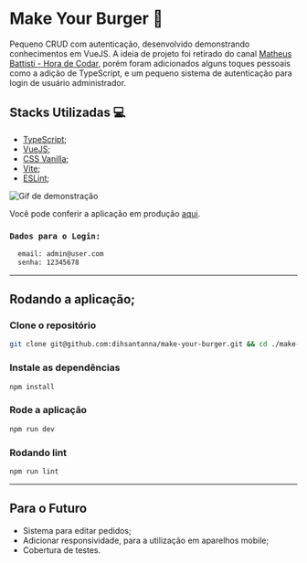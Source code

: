 # Make Your Burger :hamburger:

Pequeno CRUD com autenticação, desenvolvido demonstrando conhecimentos em VueJS. A ideia de projeto foi retirado do canal [Matheus Battisti - Hora de Codar](https://www.youtube.com/c/MatheusBattisti), porém foram adicionados alguns toques pessoais como a adição de TypeScript, e um pequeno sistema de autenticação para login de usuário administrador.

## Stacks Utilizadas 💻

- [TypeScript](https://www.typescriptlang.org);
- [VueJS](https://www.vuejs.org);
- [CSS Vanilla](https://developer.mozilla.org/pt-BR/docs/Web/CSS);
- [Vite](https://vitejs.dev);
- [ESLint](https://eslint.org);

![Gif de demonstração](demonstracao.gif)

Você pode conferir a aplicação em produção [aqui](https://make-your-burger-project.vercel.app/).

### `Dados para o Login:`

```sh
  email: admin@user.com
  senha: 12345678
```

---

## Rodando a aplicação;

### Clone o repositório

```sh
git clone git@github.com:dihsantanna/make-your-burger.git && cd ./make-your-burger
```

### Instale as dependências

```sh
npm install
```

### Rode a aplicação

```sh
npm run dev
```

### Rodando lint

```sh
npm run lint
```

---

## Para o Futuro

- Sistema para editar pedidos;
- Adicionar responsividade, para a utilização em aparelhos mobile;
- Cobertura de testes.
